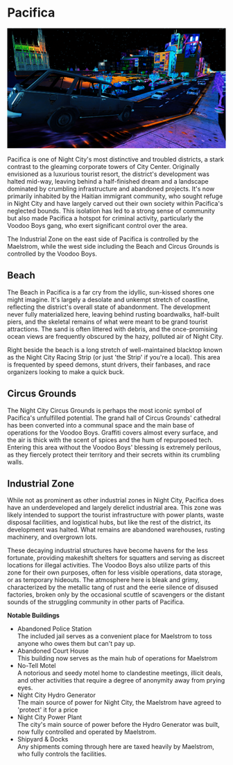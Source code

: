 # Pacifica

![Pacifica photo](https://raw.githubusercontent.com/zer0db/cnc-lore/refs/heads/main/images/pacifica.png)

Pacifica is one of Night City's most distinctive and troubled districts, a stark contrast to the gleaming corporate towers of City Center. Originally envisioned as a luxurious tourist resort, the district's development was halted mid-way, leaving behind a half-finished dream and a landscape dominated by crumbling infrastructure and abandoned projects. It's now primarily inhabited by the Haitian immigrant community, who sought refuge in Night City and have largely carved out their own society within Pacifica's neglected bounds. This isolation has led to a strong sense of community but also made Pacifica a hotspot for criminal activity, particularly the Voodoo Boys gang, who exert significant control over the area.

The Industrial Zone on the east side of Pacifica is controlled by the Maelstrom, while the west side including the Beach and Circus Grounds is controlled by the Voodoo Boys.

## Beach

The Beach in Pacifica is a far cry from the idyllic, sun-kissed shores one might imagine. It's largely a desolate and unkempt stretch of coastline, reflecting the district's overall state of abandonment. The development never fully materialized here, leaving behind rusting boardwalks, half-built piers, and the skeletal remains of what were meant to be grand tourist attractions. The sand is often littered with debris, and the once-promising ocean views are frequently obscured by the hazy, polluted air of Night City.

Right beside the beach is a long stretch of well-maintained blacktop known as the Night City Racing Strip (or just 'the Strip' if you're a local). This area is frequented by speed demons, stunt drivers, their fanbases, and race organizers looking to make a quick buck.

## Circus Grounds

The Night City Circus Grounds is perhaps the most iconic symbol of Pacifica's unfulfilled potential. The grand hall of Circus Grounds' cathedral has been converted into a communal space and the main base of operations for the Voodoo Boys. Graffiti covers almost every surface, and the air is thick with the scent of spices and the hum of repurposed tech. Entering this area without the Voodoo Boys' blessing is extremely perilous, as they fiercely protect their territory and their secrets within its crumbling walls.

## Industrial Zone

While not as prominent as other industrial zones in Night City, Pacifica does have an underdeveloped and largely derelict industrial area. This zone was likely intended to support the tourist infrastructure with power plants, waste disposal facilities, and logistical hubs, but like the rest of the district, its development was halted. What remains are abandoned warehouses, rusting machinery, and overgrown lots.

These decaying industrial structures have become havens for the less fortunate, providing makeshift shelters for squatters and serving as discreet locations for illegal activities. The Voodoo Boys also utilize parts of this zone for their own purposes, often for less visible operations, data storage, or as temporary hideouts. The atmosphere here is bleak and grimy, characterized by the metallic tang of rust and the eerie silence of disused factories, broken only by the occasional scuttle of scavengers or the distant sounds of the struggling community in other parts of Pacifica.

**Notable Buildings**

- Abandoned Police Station  
  The included jail serves as a convenient place for Maelstrom to toss anyone who owes them but can't pay up.
- Abandoned Court House  
  This building now serves as the main hub of operations for Maelstrom
- No-Tell Motel  
  A notorious and seedy motel home to clandestine meetings, illicit deals, and other activities that require a degree of anonymity away from prying eyes.
- Night City Hydro Generator  
  The main source of power for Night City, the Maelstrom have agreed to 'protect' it for a price
- Night City Power Plant  
  The city's main source of power before the Hydro Generator was built, now fully controlled and operated by Maelstrom.
- Shipyard & Docks  
  Any shipments coming through here are taxed heavily by Maelstrom, who fully controls the facilities.
